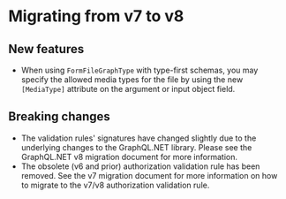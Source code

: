 # Migrating from v7 to v8

## New features

- When using `FormFileGraphType` with type-first schemas, you may specify the allowed media
  types for the file by using the new `[MediaType]` attribute on the argument or input object field.

## Breaking changes

- The validation rules' signatures have changed slightly due to the underlying changes to the
  GraphQL.NET library.  Please see the GraphQL.NET v8 migration document for more information.
- The obsolete (v6 and prior) authorization validation rule has been removed.  See the v7 migration
  document for more information on how to migrate to the v7/v8 authorization validation rule.
